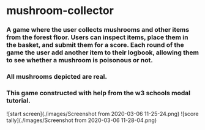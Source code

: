 # mushroom-collector

### A game where the user collects mushrooms and other items from the forest floor. Users can inspect items, place them in the basket, and submit them for a score. Each round of the game the user add another item to their logbook, allowing them to see whether a mushroom is poisonous or not. 

### All mushrooms depicted are real. 

### This game constructed with help from the w3 schools modal tutorial. 

![start screen](./images/Screenshot from 2020-03-06 11-25-24.png)
![score tally](./images/Screenshot from 2020-03-06 11-28-04.png)
